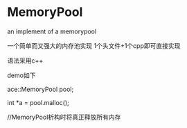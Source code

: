 # MemoryPool
an implement of a memorypool

一个简单而又强大的内存池实现
1个头文件+1个cpp即可直接实现

语法采用c++

demo如下

ace::MemoryPool pool;

int *a = pool.malloc<int>();
  
//MemoryPool析构时将真正释放所有内存

